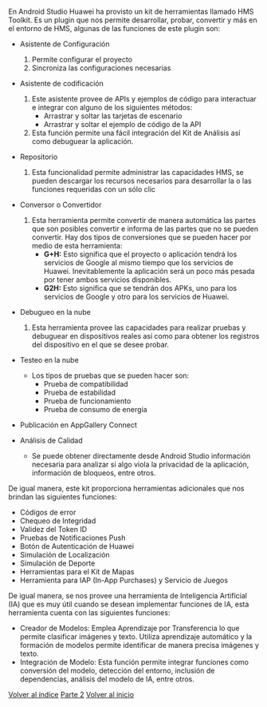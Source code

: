 
En Android Studio Huawei ha provisto un kit de herramientas llamado HMS Toolkit. Es un plugin que nos permite desarrollar, probar, convertir y más en el entorno de HMS, algunas de las funciones de este plugin son:

- Asistente de Configuración
	1. Permite configurar el proyecto
	2. Sincroniza las configuraciones necesarias

- Asistente de codificación
	1. Este asistente provee de APIs y ejemplos de código para interactuar e integrar con alguno de los siguientes métodos:
		- Arrastrar y soltar las tarjetas de escenario
		- Arrastrar y soltar el ejemplo de código de la API
	2. Esta función permite una fácil integración del Kit de Análisis así como debuguear la aplicación.

- Repositorio
	1. Esta funcionalidad permite administrar las capacidades HMS, se pueden descargar los recursos necesarios para desarrollar la o las funciones requeridas con un sólo clic

- Conversor o Convertidor
	1. Esta herramienta permite convertir de manera automática las partes que son posibles convertir e informa de las partes que no se pueden convertir. Hay dos tipos de conversiones que se pueden hacer por medio de esta herramienta:
		- **G+H:** Esto significa que el proyecto o aplicación tendrá los servicios de Google al mismo tiempo que los servicios de Huawei. Inevitablemente la aplicación será un poco más pesada por tener ambos servicios disponibles.
		- **G2H:** Esto significa que se tendrán dos APKs, uno para los servicios de Google y otro para los servicios de Huawei.

- Debugueo en la nube
	1. Esta herramienta provee las capacidades para realizar pruebas y debuguear en dispositivos reales así como para obtener los registros del dispositivo en el que se desee probar.

- Testeo en la nube
	-  Los tipos de pruebas que se pueden hacer son:
		- Prueba de compatibilidad
		- Prueba de estabilidad
		- Prueba de funcionamiento
		- Prueba de consumo de energía

- Publicación en AppGallery Connect
- Análisis de Calidad
	- Se puede obtener directamente desde Android Studio información necesaria para analizar si algo viola la privacidad de la aplicación, información de bloqueos, entre otros.

De igual manera, este kit proporciona herramientas adicionales que nos brindan las siguientes funciones:

- Códigos de error
- Chequeo de Integridad
- Validez del Token ID
- Pruebas de Notificaciones Push
- Botón de Autenticación de Huawei
- Simulación de Localización
- Simulación de Deporte
- Herramientas para el Kit de Mapas
- Herramienta para IAP (In-App Purchases) y Servicio de Juegos

De igual manera, se nos provee una herramienta de Inteligencia Artificial (IA) que es muy útil cuando se desean implementar funciones de IA, esta herramienta cuenta con las siguientes funciones:

- Creador de Modelos: Emplea Aprendizaje por Transferencia lo que permite clasificar imágenes y texto. Utiliza aprendizaje automático y la formación de modelos permite identificar de manera precisa imágenes y texto.
- Integración de Modelo: Esta función permite integrar funciones como conversión del modelo, detección del entorno, inclusión de dependencias, análisis del modelo de IA, entre otros.


[Volver al índice](../Acerca%20De%20HMS.md)
[Parte 2](./Kit%20de%20Herramientas%20de%20Android%20Studio%20Parte%202.md)
[Volver al inicio](../../Bitácora%20de%20Proyecto.md)
